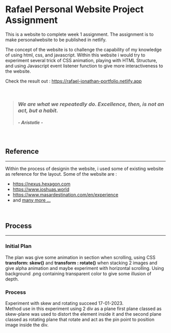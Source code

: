 [//]: <> (created 18/01/2023)

# Rafael Personal Website Project Assignment

This is a website to complete week 1 assignment. The assignment is to make personalwebsite to be published in netlify.

[//]: <> (added 17/01/2023)

The concept of the website is to challenge the capability of my knowledge of using html, css, and javascript. Within this website i would try to experiment several trick of CSS animation, playing with HTML Structure, and using Javascript event listener function to give more interactiveness to the website.

Check the result out : https://rafael-jonathan-portfolio.netlify.app

<br />

>### *We are what we repeatedly do. Excellence, then, is not an act, but a habit.*
>
>##### *- Aristotle -*

<br />

## Reference

---

Within the process of designin the website, i used some of existing website as reference for the layout. Some of the website are : 
- https://nexus.hexagon.com
- https://www.joshuas.world
- https://www.masardestination.com/en/experience
- and [many more ...](https://www.awwwards.com/websites/css3/)

<br />

## Process

---

### Initial Plan

The plan was give some animation in section when scrolling, using CSS **transform: skew()** and **transform : rotate()** when stacking 2 images and give alpha animation and maybe experiment with horizontal scrolling. Using background .png containing transparent color to give some illusion of depth. 

### Process

Experiment with skew and rotating succeed 17-01-2023.<br/>
Method use in this experiment using 2 div as a plane first plane classed as skew-plane was used to distort the element inside it and the second plane classed as rotating plane that rotate and act as the pin point to position image inside the div.
 
